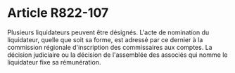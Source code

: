 # Article R822-107

Plusieurs liquidateurs peuvent être désignés.   L'acte de nomination du liquidateur, quelle que soit sa forme, est adressé par ce dernier à la commission régionale d'inscription des commissaires aux comptes.   La décision judiciaire ou la décision de l'assemblée des associés qui nomme le liquidateur fixe sa rémunération.
